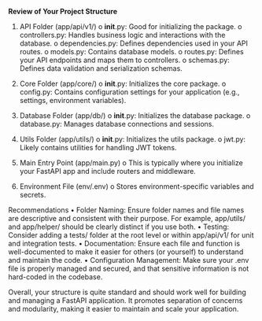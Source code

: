 **Review of Your Project Structure**

1.  API Folder (app/api/v1/)
  o __init__.py: Good for initializing the package.
  o controllers.py: Handles business logic and interactions with the database.
  o dependencies.py: Defines dependencies used in your API routes.
  o models.py: Contains database models.
  o routes.py: Defines your API endpoints and maps them to controllers.
  o schemas.py: Defines data validation and serialization schemas.

2.  Core Folder (app/core/)
  o __init__.py: Initializes the core package.
  o config.py: Contains configuration settings for your application (e.g., settings, environment variables).

3.  Database Folder (app/db/)
  o __init__.py: Initializes the database package.
  o database.py: Manages database connections and sessions.

4.  Utils Folder (app/utils/)
  o __init__.py: Initializes the utils package.
  o jwt.py: Likely contains utilities for handling JWT tokens.

5.  Main Entry Point (app/main.py)
  o This is typically where you initialize your FastAPI app and include routers and middleware.
  
6.  Environment File (env/.env)
  o Stores environment-specific variables and secrets.

Recommendations
  • Folder Naming: Ensure folder names and file names are descriptive and consistent with their purpose. For example, app/utils/ and app/helper/ should be clearly distinct if you use both.
  • Testing: Consider adding a tests/ folder at the root level or within app/api/v1/ for unit and integration tests.
  • Documentation: Ensure each file and function is well-documented to make it easier for others (or yourself) to understand and maintain the code.
  • Configuration Management: Make sure your .env file is properly managed and secured, and that sensitive information is not hard-coded in the codebase.

Overall, your structure is quite standard and should work well for building and managing a FastAPI application. It promotes separation of concerns and modularity, making it easier to maintain and scale your application.

